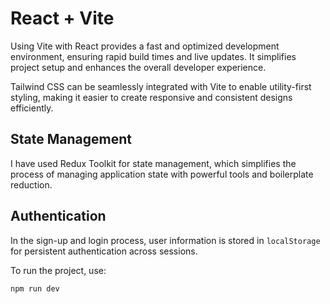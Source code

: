 # React + Vite

Using Vite with React provides a fast and optimized development environment, ensuring rapid build times and live updates. It simplifies project setup and enhances the overall developer experience.

Tailwind CSS can be seamlessly integrated with Vite to enable utility-first styling, making it easier to create responsive and consistent designs efficiently.

## State Management  
I have used Redux Toolkit for state management, which simplifies the process of managing application state with powerful tools and boilerplate reduction.

## Authentication  
In the sign-up and login process, user information is stored in `localStorage` for persistent authentication across sessions.

To run the project, use:  
```bash
npm run dev
